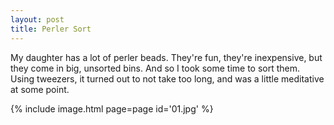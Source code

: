 ```yaml
---
layout: post
title: Perler Sort
---
```

My daughter has a lot of perler beads. They're fun, they're inexpensive, but
they come in big, unsorted bins. And so I took some time to sort them. Using
tweezers, it turned out to not take too long, and was a little meditative at
some point.

{% include image.html page=page id='01.jpg' %}
